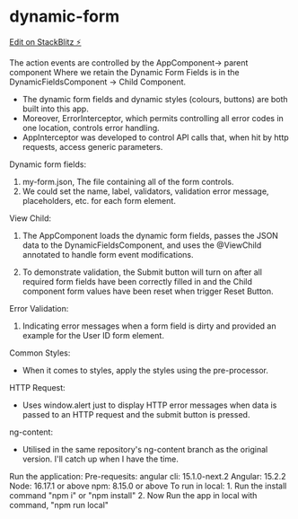 # dynamic-form

[Edit on StackBlitz ⚡️](https://stackblitz.com/edit/dynamic-form)

The action events are controlled by the AppComponent-> parent component
Where we retain the Dynamic Form Fields is in the DynamicFieldsComponent -> Child Component.

- The dynamic form fields and dynamic styles (colours, buttons) are both built into this app.
- Moreover, ErrorInterceptor, which permits controlling all error codes in one location, controls error handling.
- AppInterceptor was developed to control API calls that, when hit by http requests, access generic parameters.

Dynamic form fields:
  1. my-form.json, The file containing all of the form controls. 
  2. We could set the name, label, validators, validation error message, placeholders, etc. for each form element.

View Child:
  1. The AppComponent loads the dynamic form fields, passes the JSON data to the DynamicFieldsComponent, and uses the @ViewChild annotated to handle form event modifications.

  2.  To demonstrate validation, the Submit button will turn on after all required form fields have been correctly filled in and the Child component form values have been reset when trigger Reset Button.

Error Validation:
  1. Indicating error messages when a form field is dirty and provided an example for the User ID form element.
  
Common Styles:
 - When it comes to styles, apply the styles using the pre-processor.

HTTP Request:
  - Uses window.alert just to display HTTP error messages when data is passed to an HTTP request and the submit button is pressed.
  
ng-content:
  - Utilised in the same repository's ng-content branch as the original version. I'll catch up when I have the time.


Run the application:
  Pre-requesits:
    angular cli: 15.1.0-next.2
    Angular: 15.2.2
    Node: 16.17.1 or above
    npm: 8.15.0 or above
  To run in local:
    1. Run the install command "npm i" or "npm install"
    2. Now Run the app in local with command, "npm run local"
    
    

